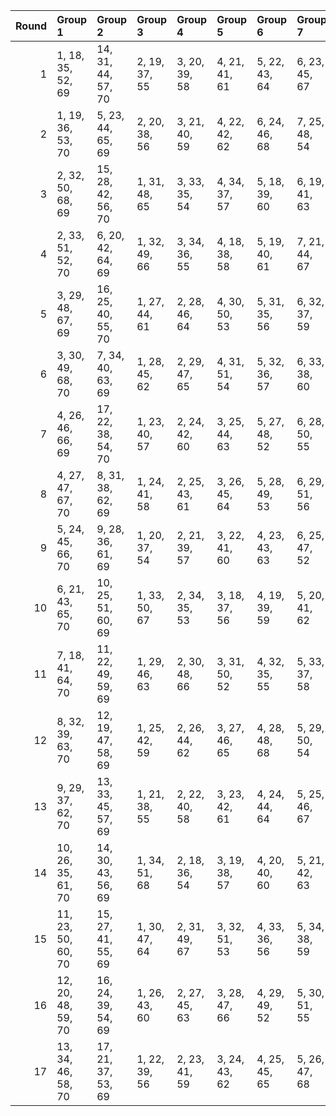 |   Round | Group 1            | Group 2            | Group 3       | Group 4       | Group 5       | Group 6       | Group 7       | Group 8       | Group 9       | Group 10       | Group 11       | Group 12       | Group 13       | Group 14       | Group 15       | Group 16       | Group 17       |
|--------:|:-------------------|:-------------------|:--------------|:--------------|:--------------|:--------------|:--------------|:--------------|:--------------|:---------------|:---------------|:---------------|:---------------|:---------------|:---------------|:---------------|:---------------|
|       1 | 1, 18, 35, 52, 69  | 14, 31, 44, 57, 70 | 2, 19, 37, 55 | 3, 20, 39, 58 | 4, 21, 41, 61 | 5, 22, 43, 64 | 6, 23, 45, 67 | 7, 24, 47, 53 | 8, 25, 49, 56 | 9, 26, 51, 59  | 10, 27, 36, 62 | 11, 28, 38, 65 | 12, 29, 40, 68 | 13, 30, 42, 54 | 15, 32, 46, 60 | 16, 33, 48, 63 | 17, 34, 50, 66 |
|       2 | 1, 19, 36, 53, 70  | 5, 23, 44, 65, 69  | 2, 20, 38, 56 | 3, 21, 40, 59 | 4, 22, 42, 62 | 6, 24, 46, 68 | 7, 25, 48, 54 | 8, 26, 50, 57 | 9, 27, 35, 60 | 10, 28, 37, 63 | 11, 29, 39, 66 | 12, 30, 41, 52 | 13, 31, 43, 55 | 14, 32, 45, 58 | 15, 33, 47, 61 | 16, 34, 49, 64 | 17, 18, 51, 67 |
|       3 | 2, 32, 50, 68, 69  | 15, 28, 42, 56, 70 | 1, 31, 48, 65 | 3, 33, 35, 54 | 4, 34, 37, 57 | 5, 18, 39, 60 | 6, 19, 41, 63 | 7, 20, 43, 66 | 8, 21, 45, 52 | 9, 22, 47, 55  | 10, 23, 49, 58 | 11, 24, 51, 61 | 12, 25, 36, 64 | 13, 26, 38, 67 | 14, 27, 40, 53 | 16, 29, 44, 59 | 17, 30, 46, 62 |
|       4 | 2, 33, 51, 52, 70  | 6, 20, 42, 64, 69  | 1, 32, 49, 66 | 3, 34, 36, 55 | 4, 18, 38, 58 | 5, 19, 40, 61 | 7, 21, 44, 67 | 8, 22, 46, 53 | 9, 23, 48, 56 | 10, 24, 50, 59 | 11, 25, 35, 62 | 12, 26, 37, 65 | 13, 27, 39, 68 | 14, 28, 41, 54 | 15, 29, 43, 57 | 16, 30, 45, 60 | 17, 31, 47, 63 |
|       5 | 3, 29, 48, 67, 69  | 16, 25, 40, 55, 70 | 1, 27, 44, 61 | 2, 28, 46, 64 | 4, 30, 50, 53 | 5, 31, 35, 56 | 6, 32, 37, 59 | 7, 33, 39, 62 | 8, 34, 41, 65 | 9, 18, 43, 68  | 10, 19, 45, 54 | 11, 20, 47, 57 | 12, 21, 49, 60 | 13, 22, 51, 63 | 14, 23, 36, 66 | 15, 24, 38, 52 | 17, 26, 42, 58 |
|       6 | 3, 30, 49, 68, 70  | 7, 34, 40, 63, 69  | 1, 28, 45, 62 | 2, 29, 47, 65 | 4, 31, 51, 54 | 5, 32, 36, 57 | 6, 33, 38, 60 | 8, 18, 42, 66 | 9, 19, 44, 52 | 10, 20, 46, 55 | 11, 21, 48, 58 | 12, 22, 50, 61 | 13, 23, 35, 64 | 14, 24, 37, 67 | 15, 25, 39, 53 | 16, 26, 41, 56 | 17, 27, 43, 59 |
|       7 | 4, 26, 46, 66, 69  | 17, 22, 38, 54, 70 | 1, 23, 40, 57 | 2, 24, 42, 60 | 3, 25, 44, 63 | 5, 27, 48, 52 | 6, 28, 50, 55 | 7, 29, 35, 58 | 8, 30, 37, 61 | 9, 31, 39, 64  | 10, 32, 41, 67 | 11, 33, 43, 53 | 12, 34, 45, 56 | 13, 18, 47, 59 | 14, 19, 49, 62 | 15, 20, 51, 65 | 16, 21, 36, 68 |
|       8 | 4, 27, 47, 67, 70  | 8, 31, 38, 62, 69  | 1, 24, 41, 58 | 2, 25, 43, 61 | 3, 26, 45, 64 | 5, 28, 49, 53 | 6, 29, 51, 56 | 7, 30, 36, 59 | 9, 32, 40, 65 | 10, 33, 42, 68 | 11, 34, 44, 54 | 12, 18, 46, 57 | 13, 19, 48, 60 | 14, 20, 50, 63 | 15, 21, 35, 66 | 16, 22, 37, 52 | 17, 23, 39, 55 |
|       9 | 5, 24, 45, 66, 70  | 9, 28, 36, 61, 69  | 1, 20, 37, 54 | 2, 21, 39, 57 | 3, 22, 41, 60 | 4, 23, 43, 63 | 6, 25, 47, 52 | 7, 26, 49, 55 | 8, 27, 51, 58 | 10, 29, 38, 64 | 11, 30, 40, 67 | 12, 31, 42, 53 | 13, 32, 44, 56 | 14, 33, 46, 59 | 15, 34, 48, 62 | 16, 18, 50, 65 | 17, 19, 35, 68 |
|      10 | 6, 21, 43, 65, 70  | 10, 25, 51, 60, 69 | 1, 33, 50, 67 | 2, 34, 35, 53 | 3, 18, 37, 56 | 4, 19, 39, 59 | 5, 20, 41, 62 | 7, 22, 45, 68 | 8, 23, 47, 54 | 9, 24, 49, 57  | 11, 26, 36, 63 | 12, 27, 38, 66 | 13, 28, 40, 52 | 14, 29, 42, 55 | 15, 30, 44, 58 | 16, 31, 46, 61 | 17, 32, 48, 64 |
|      11 | 7, 18, 41, 64, 70  | 11, 22, 49, 59, 69 | 1, 29, 46, 63 | 2, 30, 48, 66 | 3, 31, 50, 52 | 4, 32, 35, 55 | 5, 33, 37, 58 | 6, 34, 39, 61 | 8, 19, 43, 67 | 9, 20, 45, 53  | 10, 21, 47, 56 | 12, 23, 51, 62 | 13, 24, 36, 65 | 14, 25, 38, 68 | 15, 26, 40, 54 | 16, 27, 42, 57 | 17, 28, 44, 60 |
|      12 | 8, 32, 39, 63, 70  | 12, 19, 47, 58, 69 | 1, 25, 42, 59 | 2, 26, 44, 62 | 3, 27, 46, 65 | 4, 28, 48, 68 | 5, 29, 50, 54 | 6, 30, 35, 57 | 7, 31, 37, 60 | 9, 33, 41, 66  | 10, 34, 43, 52 | 11, 18, 45, 55 | 13, 20, 49, 61 | 14, 21, 51, 64 | 15, 22, 36, 67 | 16, 23, 38, 53 | 17, 24, 40, 56 |
|      13 | 9, 29, 37, 62, 70  | 13, 33, 45, 57, 69 | 1, 21, 38, 55 | 2, 22, 40, 58 | 3, 23, 42, 61 | 4, 24, 44, 64 | 5, 25, 46, 67 | 6, 26, 48, 53 | 7, 27, 50, 56 | 8, 28, 35, 59  | 10, 30, 39, 65 | 11, 31, 41, 68 | 12, 32, 43, 54 | 14, 34, 47, 60 | 15, 18, 49, 63 | 16, 19, 51, 66 | 17, 20, 36, 52 |
|      14 | 10, 26, 35, 61, 70 | 14, 30, 43, 56, 69 | 1, 34, 51, 68 | 2, 18, 36, 54 | 3, 19, 38, 57 | 4, 20, 40, 60 | 5, 21, 42, 63 | 6, 22, 44, 66 | 7, 23, 46, 52 | 8, 24, 48, 55  | 9, 25, 50, 58  | 11, 27, 37, 64 | 12, 28, 39, 67 | 13, 29, 41, 53 | 15, 31, 45, 59 | 16, 32, 47, 62 | 17, 33, 49, 65 |
|      15 | 11, 23, 50, 60, 70 | 15, 27, 41, 55, 69 | 1, 30, 47, 64 | 2, 31, 49, 67 | 3, 32, 51, 53 | 4, 33, 36, 56 | 5, 34, 38, 59 | 6, 18, 40, 62 | 7, 19, 42, 65 | 8, 20, 44, 68  | 9, 21, 46, 54  | 10, 22, 48, 57 | 12, 24, 35, 63 | 13, 25, 37, 66 | 14, 26, 39, 52 | 16, 28, 43, 58 | 17, 29, 45, 61 |
|      16 | 12, 20, 48, 59, 70 | 16, 24, 39, 54, 69 | 1, 26, 43, 60 | 2, 27, 45, 63 | 3, 28, 47, 66 | 4, 29, 49, 52 | 5, 30, 51, 55 | 6, 31, 36, 58 | 7, 32, 38, 61 | 8, 33, 40, 64  | 9, 34, 42, 67  | 10, 18, 44, 53 | 11, 19, 46, 56 | 13, 21, 50, 62 | 14, 22, 35, 65 | 15, 23, 37, 68 | 17, 25, 41, 57 |
|      17 | 13, 34, 46, 58, 70 | 17, 21, 37, 53, 69 | 1, 22, 39, 56 | 2, 23, 41, 59 | 3, 24, 43, 62 | 4, 25, 45, 65 | 5, 26, 47, 68 | 6, 27, 49, 54 | 7, 28, 51, 57 | 8, 29, 36, 60  | 9, 30, 38, 63  | 10, 31, 40, 66 | 11, 32, 42, 52 | 12, 33, 44, 55 | 14, 18, 48, 61 | 15, 19, 50, 64 | 16, 20, 35, 67 |